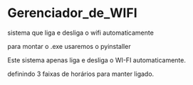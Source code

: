 # Gerenciador_de_WIFI
sistema que liga e desliga o wifi automaticamente


para montar o .exe usaremos o pyinstaller


Este sistema apenas liga e desliga o WI-FI automaticamente.

definindo 3 faixas de horários para manter ligado.
